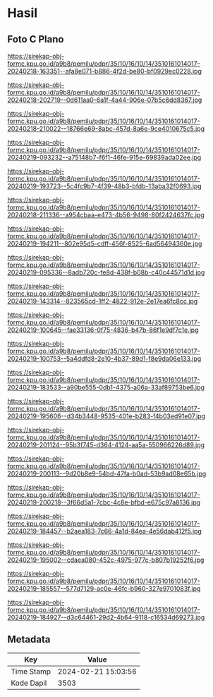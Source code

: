 # Hasil

## Foto C Plano

https://sirekap-obj-formc.kpu.go.id/a9b8/pemilu/pdpr/35/10/16/10/14/3510161014017-20240218-163351--afa8e071-b886-4f2d-be80-bf0929ec0228.jpg

https://sirekap-obj-formc.kpu.go.id/a9b8/pemilu/pdpr/35/10/16/10/14/3510161014017-20240218-202719--0d611aa0-6a1f-4a44-906e-07b5c6dd8367.jpg

https://sirekap-obj-formc.kpu.go.id/a9b8/pemilu/pdpr/35/10/16/10/14/3510161014017-20240218-210022--18766e69-8abc-457d-8a6e-9ce4010675c5.jpg

https://sirekap-obj-formc.kpu.go.id/a9b8/pemilu/pdpr/35/10/16/10/14/3510161014017-20240219-093232--a75148b7-f6f1-46fe-915e-69839ada02ee.jpg

https://sirekap-obj-formc.kpu.go.id/a9b8/pemilu/pdpr/35/10/16/10/14/3510161014017-20240219-193723--5c4fc9b7-4f39-48b3-bfdb-13aba32f0693.jpg

https://sirekap-obj-formc.kpu.go.id/a9b8/pemilu/pdpr/35/10/16/10/14/3510161014017-20240218-211336--a954cbaa-e473-4b56-9498-80f2424637fc.jpg

https://sirekap-obj-formc.kpu.go.id/a9b8/pemilu/pdpr/35/10/16/10/14/3510161014017-20240219-194211--802e95d5-cdff-456f-8525-6ad56494360e.jpg

https://sirekap-obj-formc.kpu.go.id/a9b8/pemilu/pdpr/35/10/16/10/14/3510161014017-20240219-095336--8adb720c-fe8d-438f-b08b-c40c44571d1d.jpg

https://sirekap-obj-formc.kpu.go.id/a9b8/pemilu/pdpr/35/10/16/10/14/3510161014017-20240219-143314--823565cd-1ff2-4822-912e-2e17ea6fc8cc.jpg

https://sirekap-obj-formc.kpu.go.id/a9b8/pemilu/pdpr/35/10/16/10/14/3510161014017-20240219-100645--fae33136-0f75-4836-b47b-86f1e9df7c1e.jpg

https://sirekap-obj-formc.kpu.go.id/a9b8/pemilu/pdpr/35/10/16/10/14/3510161014017-20240219-100753--5a4ddfd8-2e10-4b37-89d1-f8e9da06e133.jpg

https://sirekap-obj-formc.kpu.go.id/a9b8/pemilu/pdpr/35/10/16/10/14/3510161014017-20240219-183533--a90be555-0db1-4375-a06a-33af89753be6.jpg

https://sirekap-obj-formc.kpu.go.id/a9b8/pemilu/pdpr/35/10/16/10/14/3510161014017-20240219-195606--d34b3448-9535-401e-b283-f4b03ed91e07.jpg

https://sirekap-obj-formc.kpu.go.id/a9b8/pemilu/pdpr/35/10/16/10/14/3510161014017-20240219-201124--95b3f745-d364-4124-aa5a-550966226d89.jpg

https://sirekap-obj-formc.kpu.go.id/a9b8/pemilu/pdpr/35/10/16/10/14/3510161014017-20240219-200113--9d20b8e9-54bd-47fa-b0ad-53b9ad08e65b.jpg

https://sirekap-obj-formc.kpu.go.id/a9b8/pemilu/pdpr/35/10/16/10/14/3510161014017-20240219-200218--3f66d5a1-7cbc-4c8e-bfbd-e675c97a8136.jpg

https://sirekap-obj-formc.kpu.go.id/a9b8/pemilu/pdpr/35/10/16/10/14/3510161014017-20240219-184457--b2aea183-7c66-4a1d-84ea-4e56dab412f5.jpg

https://sirekap-obj-formc.kpu.go.id/a9b8/pemilu/pdpr/35/10/16/10/14/3510161014017-20240219-195002--cdaea080-452c-4975-977c-b807b19252f6.jpg

https://sirekap-obj-formc.kpu.go.id/a9b8/pemilu/pdpr/35/10/16/10/14/3510161014017-20240219-185557--577d7129-ac0e-46fc-b960-327e9701083f.jpg

https://sirekap-obj-formc.kpu.go.id/a9b8/pemilu/pdpr/35/10/16/10/14/3510161014017-20240219-184927--d3c64461-29d2-4b64-9118-c16534d69273.jpg


## Metadata

| Key        | Value               |
| ---------- | ------------------- |
| Time Stamp | 2024-02-21 15:03:56 |
| Kode Dapil | 3503                |



